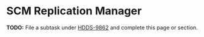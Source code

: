 # SCM Replication Manager

**TODO:** File a subtask under [HDDS-9862](https://issues.apache.org/jira/browse/HDDS-9862) and complete this page or section.
